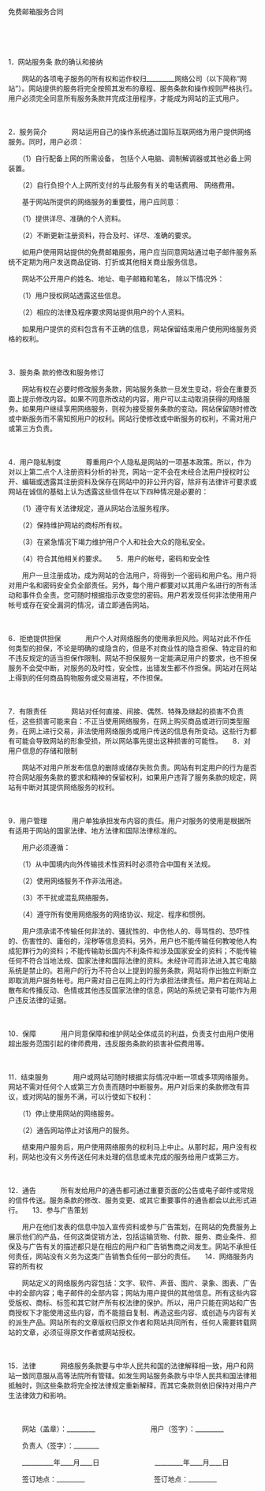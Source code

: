 



免费邮箱服务合同



 

　　

　　

1．网站服务条
款的确认和接纳

　　网站的各项电子服务的所有权和运作权归_________网络公司（以下简称“网站”）。网站提供的服务将完全按照其发布的章程、服务条款和操作规则严格执行。用户必须完全同意所有服务条款并完成注册程序，才能成为网站的正式用户。

　　

2．服务简介
　　
　网站运用自己的操作系统通过国际互联网络为用户提供网络服务。同时，用户必须：

　　（1）自行配备上网的所需设备， 包括个人电脑、调制解调器或其他必备上网装置。

　　（2）自行负担个人上网所支付的与此服务有关的电话费用、 网络费用。

　　基于网站所提供的网络服务的重要性，用户应同意：

　　（1）提供详尽、准确的个人资料。

　　（2）不断更新注册资料，符合及时、详尽、准确的要求。

　　如用户使用网站提供的免费邮箱服务，用户应当同意网站通过电子邮件服务系统不定期为用户发送商品促销、打折或其他相关商业服务信息。

　　网站不公开用户的姓名、地址、电子邮箱和笔名， 除以下情况外：

　　（1）用户授权网站透露这些信息。

　　（2）相应的法律及程序要求网站提供用户的个人资料。

　　如果用户提供的资料包含有不正确的信息，网站保留结束用户使用网络服务资格的权利。

　　

3．服务条
款的修改和服务修订

　　网站有权在必要时修改服务条款，网站服务条款一旦发生变动，将会在重要页面上提示修改内容。如果不同意所改动的内容，用户可以主动取消获得的网络服务。如果用户继续享用网络服务，则视为接受服务条款的变动。网站保留随时修改或中断服务而不需知照用户的权利。网站行使修改或中断服务的权利，不需对用户或第三方负责。

　　

4．用户隐私制度
　　
　尊重用户个人隐私是网站的一项基本政策。所以，作为对以上第二点个人注册资料分析的补充，网站一定不会在未经合法用户授权时公开、编辑或透露其注册资料及保存在网站中的非公开内容，除非有法律许可要求或网站在诚信的基础上认为透露这些信件在以下四种情况是必要的：

　　（1）遵守有关法律规定，遵从网站合法服务程序。

　　（2）保持维护网站的商标所有权。

　　（3）在紧急情况下竭力维护用户个人和社会大众的隐私安全。

　　（4）符合其他相关的要求。　　5．用户的帐号，密码和安全性

　　用户一旦注册成功，成为网站的合法用户，将得到一个密码和用户名。用户将对用户名和密码安全负全部责任。另外，每个用户都要对以其用户名进行的所有活动和事件负全责。您可随时根据指示改变您的密码。用户若发现任何非法使用用户帐号或存在安全漏洞的情况，请立即通告网站。

　　

6．拒绝提供担保
　　
　用户个人对网络服务的使用承担风险。网站对此不作任何类型的担保，不论是明确的或隐含的，但是不对商业性的隐含担保、特定目的和不违反规定的适当担保作限制。网站不担保服务一定能满足用户的要求，也不担保服务不会受中断，对服务的及时性，安全性，出错发生都不作担保。网站对在网站上得到的任何商品购物服务或交易进程，不作担保。

　　

7．有限责任
　　
　网站对任何直接、间接、偶然、特殊及继起的损害不负责任，这些损害可能来自：不正当使用网络服务，在网上购买商品或进行同类型服务，在网上进行交易，非法使用网络服务或用户传送的信息有所变动。这些行为都有可能会导致网站的形象受损，所以网站事先提出这种损害的可能性。　　8．对用户信息的存储和限制

　　网站不对用户所发布信息的删除或储存失败负责。网站有判定用户的行为是否符合网站服务条款的要求和精神的保留权利，如果用户违背了服务条款的规定，网站有中断对其提供网络服务的权利。

　　

9．用户管理
　　
　用户单独承担发布内容的责任。用户对服务的使用是根据所有适用于网站的国家法律、地方法律和国际法律标准的。

　　用户必须遵循：

　　（1）从中国境内向外传输技术性资料时必须符合中国有关法规。

　　（2）使用网络服务不作非法用途。

　　（3）不干扰或混乱网络服务。

　　（4）遵守所有使用网络服务的网络协议、规定、程序和惯例。

　　用户须承诺不传输任何非法的、骚扰性的、中伤他人的、辱骂性的、恐吓性的、伤害性的、庸俗的，淫秽等信息资料。另外，用户也不能传输任何教唆他人构成犯罪行为的资料；不能传输助长国内不利条件和涉及国家安全的资料；不能传输任何不符合当地法规、国家法律和国际法律的资料。未经许可而非法进入其它电脑系统是禁止的。若用户的行为不符合以上提到的服务条款，网站将作出独立判断立即取消用户服务帐号。用户需对自己在网上的行为承担法律责任。用户若在网站上散布和传播反动、色情或其他违反国家法律的信息，网站的系统记录有可能作为用户违反法律的证据。

　　

10．保障
　　
　用户同意保障和维护网站全体成员的利益，负责支付由用户使用超出服务范围引起的律师费用，违反服务条款的损害补偿费用等。

　　

11．结束服务
　　
　用户或网站可随时根据实际情况中断一项或多项网络服务。网站不需对任何个人或第三方负责而随时中断服务。用户对后来的条款修改有异议，或对网站的服务不满，可以行使如下权利：

　　（1）停止使用网站的网络服务。

　　（2）通告网站停止对该用户的服务。

　　结束用户服务后，用户使用网络服务的权利马上中止。从那时起，用户没有权利，网站也没有义务传送任何未处理的信息或未完成的服务给用户或第三方。

　　

12．通告
　　
　所有发给用户的通告都可通过重要页面的公告或电子邮件或常规的信件传送。服务条款的修改、服务变更、或其它重要事件的通告都会以此形式进行。　　13．参与广告策划

　　用户在他们发表的信息中加入宣传资料或参与广告策划，在网站的免费服务上展示他们的产品，任何这类促销方法，包括运输货物、付款、服务、商业条件、担保及与广告有关的描述都只是在相应的用户和广告销售商之间发生。网站不承担任何责任，网站没有义务为这类广告销售负任何一部分的责任。　　14．网络服务内容的所有权

　　网站定义的网络服务内容包括：文字、软件、声音、图片、录象、图表、广告中的全部内容；电子邮件的全部内容；网站为用户提供的其他信息。所有这些内容受版权、商标、标签和其它财产所有权法律的保护。所以，用户只能在网站和广告商授权下才能使用这些内容，而不能擅自复制、再造这些内容、或创造与内容有关的派生产品。网站所有的文章版权归原文作者和网站共同所有，任何人需要转载网站的文章，必须征得原文作者或网站授权。

　　

15．法律
　　
　网络服务条款要与中华人民共和国的法律解释相一致，用户和网站一致同意服从高等法院所有管辖。如发生网站服务条款与中华人民共和国法律相抵触时，则这些条款将完全按法律规定重新解释，而其它条款则依旧保持对用户产生法律效力和影响。　　

　　

　　网站（盖章）：_________　　　　　　　　用户（签字）：_________　　

　　负责人（签字）：________

　　__________年____月____日　　　　　　　　_________年____月____日　　

　　签订地点：_________　　　　　　　　　　签订地点：_________